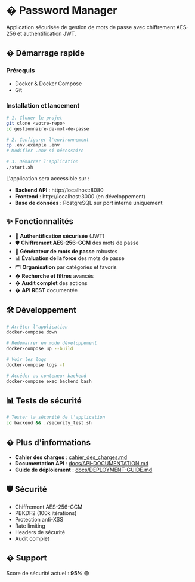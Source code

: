 # � Password Manager

Application sécurisée de gestion de mots de passe avec chiffrement AES-256 et authentification JWT.

## � Démarrage rapide

### Prérequis
- Docker & Docker Compose
- Git

### Installation et lancement
```bash
# 1. Cloner le projet
git clone <votre-repo>
cd gestionnaire-de-mot-de-passe

# 2. Configurer l'environnement
cp .env.example .env
# Modifier .env si nécessaire

# 3. Démarrer l'application
./start.sh
```

L'application sera accessible sur :
- **Backend API** : http://localhost:8080
- **Frontend** : http://localhost:3000 (en développement)
- **Base de données** : PostgreSQL sur port interne uniquement

## ✨ Fonctionnalités

- 🔐 **Authentification sécurisée** (JWT)
- 🛡️ **Chiffrement AES-256-GCM** des mots de passe
- 🎲 **Générateur de mots de passe** robustes
- 📊 **Évaluation de la force** des mots de passe
- 🗂️ **Organisation** par catégories et favoris
- � **Recherche et filtres** avancés
- � **Audit complet** des actions
- � **API REST** documentée

## 🛠️ Développement

```bash
# Arrêter l'application
docker-compose down

# Redémarrer en mode développement
docker-compose up --build

# Voir les logs
docker-compose logs -f

# Accéder au conteneur backend
docker-compose exec backend bash
```

## 📊 Tests de sécurité

```bash
# Tester la sécurité de l'application
cd backend && ./security_test.sh
```

## � Plus d'informations

- **Cahier des charges** : [cahier_des_charges.md](./cahier_des_charges.md)
- **Documentation API** : [docs/API-DOCUMENTATION.md](./docs/API-DOCUMENTATION.md)
- **Guide de déploiement** : [docs/DEPLOYMENT-GUIDE.md](./docs/DEPLOYMENT-GUIDE.md)

## 🛡️ Sécurité

- Chiffrement AES-256-GCM
- PBKDF2 (100k itérations)
- Protection anti-XSS
- Rate limiting
- Headers de sécurité
- Audit complet

## � Support

Score de sécurité actuel : **95%** 🟢
